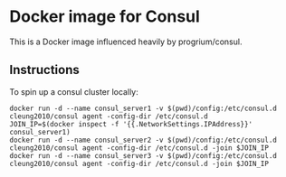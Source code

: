 # Docker image for Consul

This is a Docker image influenced heavily by progrium/consul.

## Instructions

To spin up a consul cluster locally:

```
docker run -d --name consul_server1 -v $(pwd)/config:/etc/consul.d cleung2010/consul agent -config-dir /etc/consul.d
JOIN_IP=$(docker inspect -f '{{.NetworkSettings.IPAddress}}' consul_server1)
docker run -d --name consul_server2 -v $(pwd)/config:/etc/consul.d cleung2010/consul agent -config-dir /etc/consul.d -join $JOIN_IP
docker run -d --name consul_server3 -v $(pwd)/config:/etc/consul.d cleung2010/consul agent -config-dir /etc/consul.d -join $JOIN_IP
```
